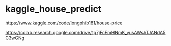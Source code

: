 # kaggle_house_predict
https://www.kaggle.com/code/longphib181/house-price

https://colab.research.google.com/drive/1g7jFcEmHNmK_yusAWshTJANdA5C3wGNg
